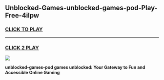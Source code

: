 
## Unblocked-Games-unblocked-games-pod-Play-Free-4ilpw
<h3>
<a href="https://premium76.site?title=unblocked-games-pod&ref=17A">CLICK TO PLAY</a></h3>
<hr>

<h3>
<a href="https://premium76.site?title=unblocked-games-pod&ref=17A">CLICK 2 PLAY</a>
  
</h3>

<a href="https://premium76.site?title=unblocked-games-pod&ref=17A"><img src="https://clearcache.store/games.png"></a>


**unblocked-games-pod games unblocked: Your Gateway to Fun and Accessible Online Gaming**
